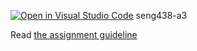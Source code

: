 [![Open in Visual Studio Code](https://classroom.github.com/assets/open-in-vscode-718a45dd9cf7e7f842a935f5ebbe5719a5e09af4491e668f4dbf3b35d5cca122.svg)](https://classroom.github.com/online_ide?assignment_repo_id=14213531&assignment_repo_type=AssignmentRepo)
seng438-a3

Read [the assignment guideline](seng438-a3.md) 
